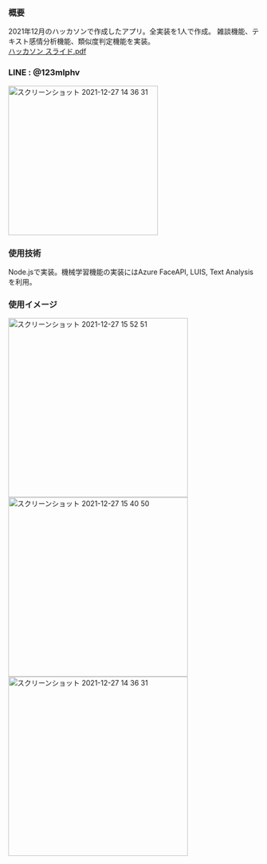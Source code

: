 ### 概要
2021年12月のハッカソンで作成したアプリ。全実装を1人で作成。
雑談機能、テキスト感情分析機能、類似度判定機能を実装。</br>
[ハッカソン スライド.pdf](https://github.com/pythagoras-yamamoto/ai-roland-bot/files/7779238/default.pdf)

### LINE : @123mlphv </br>
<img width="300" alt="スクリーンショット 2021-12-27 14 36 31" src="https://user-images.githubusercontent.com/60994397/147453044-085f5123-b4a9-45c1-ba4e-a414b90a64bd.png">

### 使用技術
Node.jsで実装。機械学習機能の実装にはAzure FaceAPI, LUIS, Text Analysisを利用。

### 使用イメージ
<img width="360" alt="スクリーンショット 2021-12-27 15 52 51" src="https://user-images.githubusercontent.com/60994397/147452894-15ec897d-b493-499d-859e-8779d49c9883.png">
<img width="360" alt="スクリーンショット 2021-12-27 15 40 50" src="https://user-images.githubusercontent.com/60994397/147452959-00e578fe-3e13-44a9-b535-60c35163421c.png">
<img width="360" alt="スクリーンショット 2021-12-27 14 36 31" src="https://user-images.githubusercontent.com/60994397/147453216-98c5cf04-cd0a-4b68-81ab-389e9c5cb9f5.jpg">
